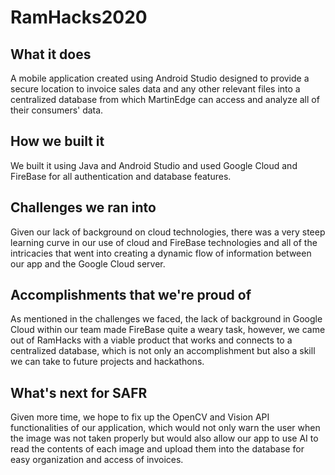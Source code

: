 # RamHacks2020

## What it does
A mobile application created using Android Studio designed to provide a secure location to invoice sales data and any other relevant files into a centralized database from which MartinEdge can access and analyze all of their consumers' data. 

## How we built it
We built it using Java and Android Studio and used Google Cloud and FireBase for all authentication and database features. 

## Challenges we ran into
Given our lack of background on cloud technologies, there was a very steep learning curve in our use of cloud and FireBase technologies and all of the intricacies that went into creating a dynamic flow of information between our app and the Google Cloud server. 

## Accomplishments that we're proud of
As mentioned in the challenges we faced, the lack of background in Google Cloud within our team made FireBase quite a weary task, however, we came out of RamHacks with a viable product that works and connects to a centralized database, which is not only an accomplishment but also a skill we can take to future projects and hackathons. 

## What's next for SAFR
Given more time, we hope to fix up the OpenCV and Vision API functionalities of our application, which would not only warn the user when the image was not taken properly but would also allow our app to use AI to read the contents of each image and upload them into the database for easy organization and access of invoices. 
